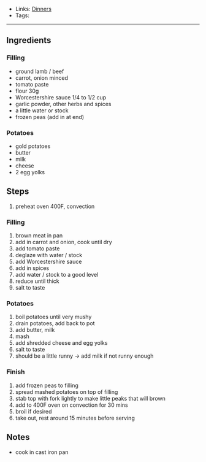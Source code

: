 - Links: [Dinners](Dinners.md)
- Tags: 

---

## Ingredients
### Filling
- ground lamb / beef
- carrot, onion minced
- tomato paste
- flour 30g
- Worcestershire sauce 1/4 to 1/2 cup
- garlic powder, other herbs and spices
- a little water or stock
- frozen peas (add in at end)
### Potatoes
- gold potatoes
- butter
- milk
- cheese
- 2 egg yolks
## Steps
1. preheat oven 400F, convection
### Filling
1. brown meat in pan
2. add in carrot and onion, cook until dry
3. add tomato paste
4. deglaze with water / stock
5. add Worcestershire sauce
6. add in spices
7. add water / stock to a good level
8. reduce until thick
9. salt to taste
### Potatoes
1. boil potatoes until very mushy
2. drain potatoes, add back to pot
3. add butter, milk
4. mash
5. add shredded cheese and egg yolks
6. salt to taste
7. should be a little runny -> add milk if not runny enough
### Finish
1. add frozen peas to filling
2. spread mashed potatoes on top of filling
3. stab top with fork lightly to make little peaks that will brown
4. add to 400F oven on convection for 30 mins
5. broil if desired
6. take out, rest around 15 minutes before serving
## Notes
- cook in cast iron pan